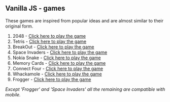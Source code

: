 ## Vanilla JS - games  
These games are inspired from popular ideas and are almost similar to their original form.  
  
  1. 2048           - [Click here to play the game](https://stephenmarri.github.io/games/2048/)
  1. Tetris         - [Click here to play the game](https://stephenmarri.github.io/games/tetris/)  
  2. BreakOut       - [Click here to play the game](https://stephenmarri.github.io/games/breakout/)  
  3. Space Invaders - [Click here to play the game](https://stephenmarri.github.io/games/spaceInvaders/)
  4. Nokia Snake    - [Click here to play the game](https://stephenmarri.github.io/games/nokiasnake/)  
  5. Memory Cards   - [Click here to play the game](https://stephenmarri.github.io/games/memoryCards/)  
  6. Connect Four   - [Click here to play the game](https://stephenmarri.github.io/games/connectfour/)  
  7. Whackamole     - [Click here to play the game](https://stephenmarri.github.io/games/whackamole/)  
  8. Frogger        - [Click here to play the game](https://stephenmarri.github.io/games/frogger/)  
  
  
<em>Except 'Frogger' and 'Space Invaders' all the remaining are compatible with mobile.</em>

